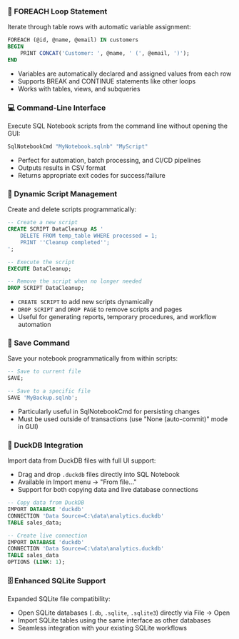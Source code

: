 ### 🔄 FOREACH Loop Statement
Iterate through table rows with automatic variable assignment:
```sql
FOREACH (@id, @name, @email) IN customers 
BEGIN
    PRINT CONCAT('Customer: ', @name, ' (', @email, ')');
END
```
- Variables are automatically declared and assigned values from each row
- Supports BREAK and CONTINUE statements like other loops
- Works with tables, views, and subqueries

### 💻 Command-Line Interface
Execute SQL Notebook scripts from the command line without opening the GUI:
```bash
SqlNotebookCmd "MyNotebook.sqlnb" "MyScript"
```
- Perfect for automation, batch processing, and CI/CD pipelines
- Outputs results in CSV format
- Returns appropriate exit codes for success/failure

### 📝 Dynamic Script Management
Create and delete scripts programmatically:
```sql
-- Create a new script
CREATE SCRIPT DataCleanup AS '
    DELETE FROM temp_table WHERE processed = 1;
    PRINT ''Cleanup completed'';
';

-- Execute the script
EXECUTE DataCleanup;

-- Remove the script when no longer needed
DROP SCRIPT DataCleanup;
```
- `CREATE SCRIPT` to add new scripts dynamically
- `DROP SCRIPT` and `DROP PAGE` to remove scripts and pages
- Useful for generating reports, temporary procedures, and workflow automation

### 💾 Save Command
Save your notebook programmatically from within scripts:
```sql
-- Save to current file
SAVE;

-- Save to a specific file
SAVE 'MyBackup.sqlnb';
```
- Particularly useful in SqlNotebookCmd for persisting changes
- Must be used outside of transactions (use "None (auto-commit)" mode in GUI)

### 🦆 DuckDB Integration
Import data from DuckDB files with full UI support:
- Drag and drop `.duckdb` files directly into SQL Notebook
- Available in Import menu → "From file..."
- Support for both copying data and live database connections
```sql
-- Copy data from DuckDB
IMPORT DATABASE 'duckdb'
CONNECTION 'Data Source=C:\data\analytics.duckdb'
TABLE sales_data;

-- Create live connection
IMPORT DATABASE 'duckdb'
CONNECTION 'Data Source=C:\data\analytics.duckdb'
TABLE sales_data
OPTIONS (LINK: 1);
```

### 🗄️ Enhanced SQLite Support
Expanded SQLite file compatibility:
- Open SQLite databases (`.db`, `.sqlite`, `.sqlite3`) directly via File → Open
- Import SQLite tables using the same interface as other databases
- Seamless integration with your existing SQLite workflows
